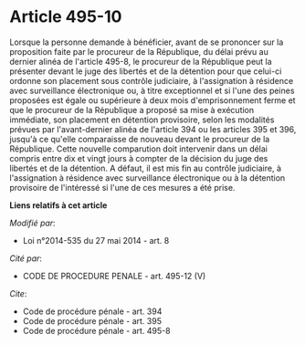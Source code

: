 # Article 495-10

Lorsque la personne demande à bénéficier, avant de se prononcer sur la proposition faite par le procureur de la République,
du délai prévu au dernier alinéa de l'article 495-8, le procureur de la République peut la présenter devant le juge des
libertés et de la détention pour que celui-ci ordonne son placement sous contrôle judiciaire, à l'assignation à résidence
avec surveillance électronique ou, à titre exceptionnel et si l'une des peines proposées est égale ou supérieure à deux mois
d'emprisonnement ferme et que le procureur de la République a proposé sa mise à exécution immédiate, son placement en
détention provisoire, selon les modalités prévues par l'avant-dernier alinéa de l'article 394 ou les articles 395 et 396,
jusqu'à ce qu'elle comparaisse de nouveau devant le procureur de la République. Cette nouvelle comparution doit intervenir
dans un délai compris entre dix et vingt jours à compter de la décision du juge des libertés et de la détention. A défaut, il
est mis fin au contrôle judiciaire, à l'assignation à résidence avec surveillance électronique ou à la détention provisoire
de l'intéressé si l'une de ces mesures a été prise.

**Liens relatifs à cet article**

_Modifié par_:

  - Loi n°2014-535 du 27 mai 2014 - art. 8

_Cité par_:

  - CODE DE PROCEDURE PENALE - art. 495-12 (V)

_Cite_:

  - Code de procédure pénale - art. 394
  - Code de procédure pénale - art. 395
  - Code de procédure pénale - art. 495-8

